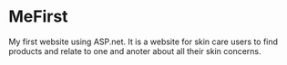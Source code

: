 ﻿<h1> MeFirst</h1>
<p>My first website using ASP.net. It is a website for skin care users to find products and relate to one and anoter about all their skin concerns.  </p>